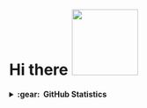 # Hi there <img src='https://media.giphy.com/media/bcKmIWkUMCjVm/giphy.gif' width='120"'>

<!--
**JunruL/JunruL** is a ✨ _special_ ✨ repository because its `README.md` (this file) appears on your GitHub profile.

Here are some ideas to get you started:

- 🔭 I’m currently working on ...
- 🌱 I’m currently learning ...
- 👯 I’m looking to collaborate on ...
- 🤔 I’m looking for help with ...
- 💬 Ask me about ...
- 📫 How to reach me: ...
- 😄 Pronouns: ...
- ⚡ Fun fact: ...
-->

<!-- start GitHub Statistic ssection -->
<details>
  <summary><b>:gear: &nbsp;GitHub Statistics</b></summary>
  <br/>
    <p align="center">
        <img height="137px" src="https://github-readme-stats.vercel.app/api?username=JunruL&hide_title=true&hide_border=true&show_icons=true&include_all_commits=true&count_private=true&line_height=21&theme=nightowl" />
    </p>
    <p align="center">
        <img height="137px" src="https://github-readme-streak-stats.herokuapp.com/?user=JunruL&hide_border=true&theme=nightowl" />
         <img height="137px" src="https://github-readme-stats.vercel.app/api/top-langs/?username=JunruL&hide=html&hide_title=true&hide_border=true&layout=compact&langs_count=8&theme=nightowl" />
    </p>
</details>
<!-- end GitHub Statistic ssection -->
